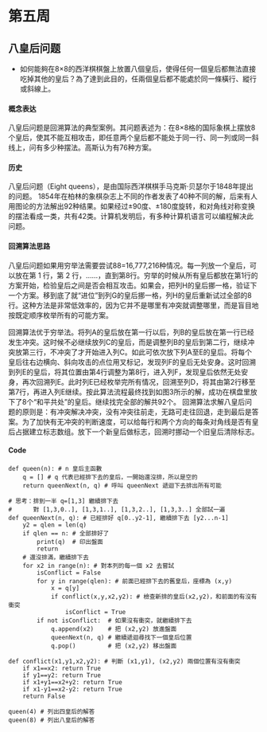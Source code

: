 # 第五周
## 八皇后问题
* 如何能夠在8×8的西洋棋棋盤上放置八個皇后，使得任何一個皇后都無法直接吃掉其他的皇后？為了達到此目的，任兩個皇后都不能處於同一條橫行、縱行或斜線上。
#### 概念表达
八皇后问题是回溯算法的典型案例。其问题表述为：在8×8格的国际象棋上摆放8个皇后，使其不能互相攻击，即任意两个皇后都不能处于同一行、同一列或同一斜线上，问有多少种摆法。高斯认为有76种方案。
#### 历史
八皇后问题（Eight queens），是由国际西洋棋棋手马克斯·贝瑟尔于1848年提出的问题。
1854年在柏林的象棋杂志上不同的作者发表了40种不同的解，后来有人用图论的方法解出92种结果。如果经过±90度、±180度旋转，和对角线对称变换的摆法看成一类，共有42类。计算机发明后，有多种计算机语言可以编程解决此问题。
#### 回溯算法思路
八皇后问题如果用穷举法需要尝试88=16,777,216种情况。每一列放一个皇后，可以放在第 1 行，第 2 行，……，直到第8行。穷举的时候从所有皇后都放在第1行的方案开始，检验皇后之间是否会相互攻击。如果会，把列H的皇后挪一格，验证下一个方案。移到底了就“进位”到列G的皇后挪一格，列H的皇后重新试过全部的8行。这种方法是非常低效率的，因为它并不是哪里有冲突就调整哪里，而是盲目地按既定顺序枚举所有的可能方案。

回溯算法优于穷举法。将列A的皇后放在第一行以后，列B的皇后放在第一行已经发生冲突。这时候不必继续放列C的皇后，而是调整列B的皇后到第二行，继续冲突放第三行，不冲突了才开始进入列C。如此可依次放下列A至E的皇后。将每个皇后往右边横向、斜向攻击的点位用叉标记，发现列F的皇后无处安身。这时回溯到列E的皇后，将其位置由第4行调整为第8行，进入列F，发现皇后依然无处安身，再次回溯列E。此时列E已经枚举完所有情况，回溯至列D，将其由第2行移至第7行，再进入列E继续。按此算法流程最终找到如图3所示的解，成功在棋盘里放下了8个“和平共处”的皇后。继续找完全部的解共92个。
回溯算法求解八皇后问题的原则是：有冲突解决冲突，没有冲突往前走，无路可走往回退，走到最后是答案。为了加快有无冲突的判断速度，可以给每行和两个方向的每条对角线是否有皇后占据建立标志数组。放下一个新皇后做标志，回溯时挪动一个旧皇后清除标志。

#### Code
```
def queen(n): # n 皇后主函數
	q = [] # q 代表已經排下去的皇后，一開始還沒排，所以是空的
	return queenNext(n, q) # 呼叫 queenNext 遞迴下去排出所有可能

# 思考：排到一半 q=[1,3] 繼續排下去
#      對 [1,3,0..], [1,3,1..], [1,3,2..], [1,3,3..] 全部試一遍
def queenNext(n, q): # 已經排好 q[0..y2-1], 繼續排下去 [y2...n-1]
	y2 = qlen = len(q)
	if qlen == n: # 全部排好了
		print(q)  # 印出盤面
		return
	# 還沒排滿，繼續排下去
	for x2 in range(n): # 對本列的每一個 x2 去嘗試
		isConflict = False
		for y in range(qlen): # 前面已經排下去的舊皇后，座標為 (x,y)
			x = q[y]
			if conflict(x,y,x2,y2): # 檢查新排的皇后(x2,y2)，和前面的有沒有衝突
				isConflict = True
		if not isConflict:  # 如果沒有衝突，就繼續排下去
			q.append(x2)    # 把 (x2,y2) 放進盤面
			queenNext(n, q) # 繼續遞迴尋找下一個皇后位置
			q.pop()         # 把 (x2,y2) 移出盤面
		
def conflict(x1,y1,x2,y2): # 判斷 (x1,y1), (x2,y2) 兩個位置有沒有衝突
	if x1==x2: return True
	if y1==y2: return True
	if x1+y1==x2+y2: return True
	if x1-y1==x2-y2: return True
	return False

queen(4) # 列出四皇后的解答
queen(8) # 列出八皇后的解答

```
